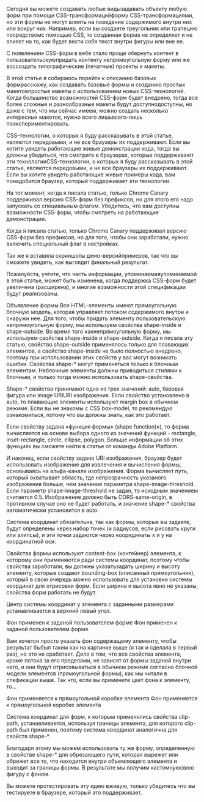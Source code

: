 Сегодня вы можете создавать любые видызадавать объекту любую форм при помощи CSS-трансформацийформу CSS-трансформациями, но эти формы не могут влиять на поведение содержимого внутри них или вокруг них. Например, если вы создаете треугольник или трапецию посредствомс помощью CSS, то созданная форма не определяет и не влияет на то, как будет вести себя текст внутри фигуры или вне ее.

С появлением CSS-форм в вебе стало проще обернуть контент в пользовательскуюпридать контенту непрямоугольную форму или же воссоздать типографические (печатные) проекты и макеты.

В этой статье я собираюсь перейти к описанию базовых формрасскажу, как создавать базовые формы и созданию простых макетовпростые макеты с использованием новых CSS-технологий. Когда большинство возможностей CSS-форм будет внедрено, тогда все более сложные и разнообразные макеты будут доступнодоступны, но даже с тем, что мы сейчас имеем, можно создать несколько интересных макетов, нужно всего лишьвсего-лишь поэкспериментировать.

CSS-технологии, о которых я буду рассказывать в этой статье, являются передовыми, и не все браузеры их поддерживают. Если вы хотите увидеть работающие живые демонстрации кода, тогда вы должны убедиться, что смотрите в браузерах, которые поддерживают эти технологииCSS-технологии, о которых я буду рассказывать в этой статье, являются передовыми, и не все браузеры их поддерживают. Если вы хотите увидеть работающие живые примеры кода, вам понадобится браузер, который поддерживает эти технологии.

На тот момент, когда я писала статью, только Chrome Canary поддерживал версию CSS-форм без префиксов, но для этого его надо запускать со специальным флагом. Убедитесь, что вам доступны возможности CSS-форм, чтобы смотреть на работающие демонстрации.

Когда я писала статью, только Chrome Canary поддерживал версию CSS-форм без префиксов, но для того, чтобы они заработали, нужно включить специальный флаг в настройках.

Так же я вставила скриншоты демо-версийпримеров, так что вы сможете увидеть, как выглядит финальный результат.

Пожалуйста, учтите, что часть информации, упоминаемаяупоминаемой в этой статье, может быть изменена, когда поддержка CSS-форм будет увеличена (расширена), и многие возможности этой спецификации будут реализованы.

Объявление формы
Все HTML-элементы имеют прямоугольную блочную модель, которая управляет потоком содержимого внутри и снаружи нее. Для того, чтобы придать элементу пользовательскую непрямоугольную форму, мы используем свойства shape-inside и shape-outside. Во время того какнепрямоугольную форму, мы используем свойства shape-inside и shape-outside. Когда я писала эту статью, свойство shape-outside применялось только для плавающих элементов, а свойство shape-inside не было полностью внедрено, поэтому при использовании этих свойств у вас могут возникать ошибки. Свойства shape-* могут применяться только к блочным элементам. Неблочные элементы должны приводиться стилями к блочным, и только тогда можно использовать shape-свойства.

Shape-* свойства принимают одно из трех значений: auto, базовая фигура или image URIURI изображения. Если свойство установлено в auto, то плавающие элементы используют margin box в обычном режиме. Если вы не знакомы с CSS box-model, то рекомендую ознакомиться, потому что вы должны знать, как это работает.

Если свойству задана «функция формы» (shape function)»), то форма вычисляется на основе выбора одного из значений функций - rectangle, inset-rectangle, circle, ellipse, polygon. Больше информации об этих функциях вы сможете найти в статье от команды Adobe Platform.

И наконец, если свойству задано URI изображения, браузер будет использовать изображение для извлечения и вычисления формы, основываясь на альфа-канале изображения. Форма вычисляет путь, который охватывает область, где непрозрачность указаного изображения больше, чем значение параметра shape-image-threshold. Если параметр shape-image-threshold не задан, то исходным значением считается 0.5. Изображение должно быть CORS-same-origin, в противном случае оно не будет работать, и значение shape-* свойства автоматически установится в auto.

Система координат обязательна, так как формы, которые вы задаете, будут определены через набор точек (и радиусов, если рисовать круги или элипсы), и эти точки задаются через кооридинаты x и y на координатной оси.

Свойства формы используют content-box (контейнер) элемента, к которому они применяются ради системы координат, поэтому чтобы свойства заработали, вы должны указатьзадать ширину и высоту элементу, которые создают bounding-box (описанный прямоугольник), который в свою очередь можно использовать для установки системы координат для отрисовки форм. Если ширина и высота явно не указаны, свойства форм работать не будут.

Центр системы координат у элемента с заданными размерами устанавливается в верхний левый угол.

Фон применен к заданой пользователем форме
Фон применен к заданой пользователем форме

Вам хочется просто указать фон содержащему элементу, чтобы результат быбыл таким как на картинке выше (я так и сделала в первый раз), но это не сработает. Дело в том, что все свойства элемента, кроме потока за его пределами, не зависят от формы заданой внутри него, и они будут отрисовываться в обычном режиме согласно блочной модели элементов (прямоугольной формы), как мы читали в спефикации выше. Так что, если вы примените цвет фона к элементу, то...

Фон применяется к прямоугольной коробке элемента
Фон применяется к прямоугольной коробке элемента

Система координат для форм, к которым применялись свойства clip-path, устанавливается, используя границы элемента, для которого clip-path был применен, поэтому система координат аналогична для свойств shape-*.

Благодаря этому мы можем использовать ту же форму, определенную в свойстве shape-* для обрезающего пути, которая вырежет или обрежет все то, что находится внутри объемлющего элемента и выходит за границы формы. В результате мы получим кастомнуюсвою фигуру с фоном.

Вы можете протестировать эту идею вживую, только убедитесь что вы тестируете в браузере, который это поддерживает.
